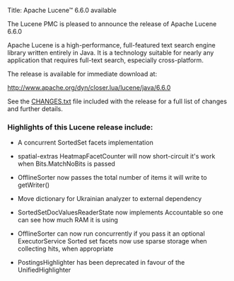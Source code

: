 Title: Apache Lucene™ 6.6.0 available

The Lucene PMC is pleased to announce the release of Apache Lucene 6.6.0

Apache Lucene is a high-performance, full-featured text search engine
library written entirely in Java. It is a technology suitable for nearly
any application that requires full-text search, especially cross-platform.

The release is available for immediate download at:

   <http://www.apache.org/dyn/closer.lua/lucene/java/6.6.0>

See the [CHANGES.txt](/core/6_6_0/changes/Changes.html) file included with the
release for a full list of changes and further details.

### Highlights of this Lucene release include:
* A concurrent SortedSet facets implementation

* spatial-extras HeatmapFacetCounter will now short-circuit it's work when Bits.MatchNoBits is passed

* OfflineSorter now passes the total number of items it will write to getWriter()
* Move dictionary for Ukrainian analyzer to external dependency

* SortedSetDocValuesReaderState now implements Accountable so one can see how much RAM it is using

* OfflineSorter can now run concurrently if you pass it an optional ExecutorService Sorted set facets now
use sparse storage when collecting hits, when appropriate

* PostingsHighlighter has been deprecated in favour of the UnifiedHighlighter


